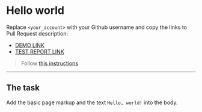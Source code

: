 # Hello world
Replace `<your_account>` with your Github username and copy the links to Pull Request description:
- [DEMO LINK](https://anton-iskryk.github.io/layout_hello-world/)
- [TEST REPORT LINK](https://anton-iskryk.github.io/layout_hello-world/report/html_report/)

> Follow [this instructions](https://mate-academy.github.io/layout_task-guideline/#how-to-solve-the-layout-tasks-on-github)
___

## The task 
Add the basic page markup and the text `Hello, world!` into the body.

